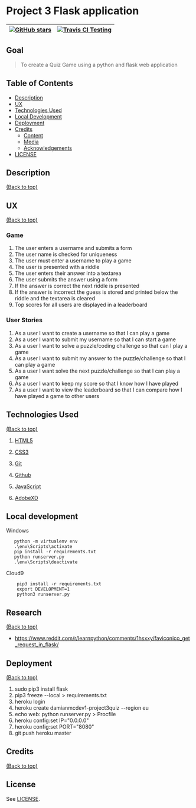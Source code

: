 # Project 3 Flask application

| <a href="https://github.com/DamianMcNulty/project3quiz/stargazers">     <img src="https://img.shields.io/github/stars/DamianMcNulty/project3quiz.svg?style=social" alt="GitHub stars"> </a> | [![Travis CI Testing](https://travis-ci.org/DamianMcNulty/project3quiz.svg?branch=master)](https://travis-ci.org/DamianMcNulty/project3quiz) |
| ------------------------------------------------------------------------------------------------------------------------------------------------------------------------------------------- | -------------------------------------------------------------------------------------------------------------------------------------------- |

## Goal

> To create a Quiz Game using a python and flask web application

## Table of Contents

-   [Description](#description)
-   [UX](#ux)
-   [Technologies Used](#technologies-used)
-   [Local Development](#local-development)
-   [Deployment](#deployment)
-   [Credits](#credits)
    -   [Content](#content)
    -   [Media](#media)
    -   [Acknowledgements](#acknowledgements)
-   [LICENSE](#license)

## Description

[(Back to top)](#table-of-contents)

## UX

[(Back to top)](#table-of-contents)

### Game

1.  The user enters a username and submits a form
2.  The user name is checked for uniqueness
3.  The user must enter a username to play a game
4.  The user is presented with a riddle
5.  The user enters their answer into a textarea
6.  The user submits the answer using a form
7.  If the answer is correct the next riddle is presented
8.  If the answer is incorrect the guess is stored and printed below the riddle and the textarea is cleared
9.  Top scores for all users are displayed in a leaderboard

### User Stories

1.  As a user I want to create a username so that I can play a game
2.  As a user I want to submit my username so that I can start a game
3.  As a user I want to solve a puzzle/coding challenge so that can I play a game
4.  As a user I want to submit my answer to the puzzle/challenge so that I can play a game
5.  As a user I want solve the next puzzle/challenge so that I can play a game
6.  As a user I want to keep my score so that I know how I have played
7.  As a user I want to view the leaderboard so that I can compare how I have played a game to other users

## Technologies Used

[(Back to top)](#table-of-contents)

1.  [HTML5](https://en.wikipedia.org/wiki/HTML5) 

2.  [CSS3](https://en.wikipedia.org/wiki/Cascading_Style_Sheets)  

3.  [Git](https://git-scm.com/)  

4.  [Github](https://github.com/)

5.  [JavaScript](https://en.wikipedia.org/wiki/JavaScript)

6.  [AdobeXD](https://www.adobe.com/ie/products/xd.html)

## Local development

Windows

```pip install virtualenv
   python -m virtualenv env
   .\env\Scripts\activate
   pip install -r requirements.txt
   python runserver.py
   .\env\Scripts\deactivate
```

Cloud9

        pip3 install -r requirements.txt
        export DEVELOPMENT=1
        python3 runserver.py

## Research

[(Back to top)](#table-of-contents)

-   <https://www.reddit.com/r/learnpython/comments/1hsxxy/faviconico_get_request_in_flask/>

## Deployment

[(Back to top)](#table-of-contents)

1.  sudo pip3 install flask
2.  pip3 freeze --local > requirements.txt
3.  heroku login
4.  heroku create damianmcdev1-project3quiz --region eu
5.  echo web: python runserver.py > Procfile
6.  heroku config:set IP="0.0.0.0"
7.  heroku config:set PORT="8080"
8.  git push heroku master

## Credits

[(Back to top)](#table-of-contents)

## License

See [LICENSE](LICENSE).

